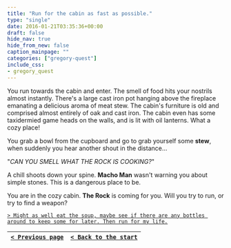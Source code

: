 ```yaml
---
title: "Run for the cabin as fast as possible."
type: "single"
date: 2016-01-21T03:35:36+00:00
draft: false
hide_nav: true
hide_from_new: false
caption_mainpage: ""
categories: ["gregory-quest"]
include_css:
- gregory_quest
---
```


You run towards the cabin and enter. The smell of food hits your nostrils almost instantly. There's a large cast iron pot hanging above the fireplace emanating a delicious aroma of meat stew. The cabin's furniture is old and comprised almost entirely of oak and cast iron. The cabin even has some taxidermied game heads on the walls, and is lit with oil lanterns. What a cozy place!

You grab a bowl from the cupboard and go to grab yourself some **stew**, when suddenly you hear another shout in the distance…

"*CAN YOU SMELL WHAT THE ROCK IS COOKING?*"

A chill shoots down your spine. **Macho Man** wasn't warning you about simple stones. This is a dangerous place to be.

You are in the cozy cabin. **The Rock** is coming for you. Will you try to run, or try to find a weapon?

[``> Might as well eat the soup, maybe see if there are any bottles around to keep some for later. Then run for my life.``](../12)

|[``< Previous page``](../10)|[``< Back to the start``](../)|
|---|---|